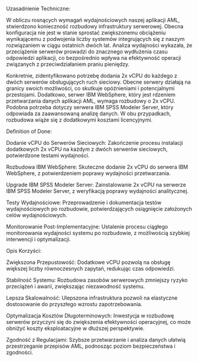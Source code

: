 
Uzasadnienie Techniczne:

W obliczu rosnących wymagań wydajnościowych naszej aplikacji AML, stwierdzono konieczność rozbudowy infrastruktury serwerowej. Obecna konfiguracja nie jest w stanie sprostać zwiększonemu obciążeniu wynikającemu z podwojenia liczby systemów integrujących się z naszym rozwiązaniem w ciągu ostatnich dwóch lat. Analiza wydajności wykazała, że przeciążenie serwerów prowadzi do znacznego wydłużenia czasu odpowiedzi aplikacji, co bezpośrednio wpływa na efektywność operacji związanych z przeciwdziałaniem praniu pieniędzy.

Konkretnie, zidentyfikowano potrzebę dodania 2x vCPU do każdego z dwóch serwerów obsługujących ruch sieciowy. Obecne serwery działają na granicy swoich możliwości, co skutkuje opóźnieniami i potencjalnymi przestojami. Dodatkowo, serwer IBM WebSphere, który jest rdzeniem przetwarzania danych aplikacji AML, wymaga rozbudowy o 2x vCPU. Podobna potrzeba dotyczy serwera IBM SPSS Modeler Server, który odpowiada za zaawansowaną analizę danych. W obu przypadkach, rozbudowa wiąże się z dodatkowymi kosztami licencyjnymi.

Definition of Done:

Dodanie vCPU do Serwerów Sieciowych: Zakończenie procesu instalacji dodatkowych 2x vCPU na każdym z dwóch serwerów sieciowych, potwierdzone testami wydajności.

Rozbudowa IBM WebSphere: Skuteczne dodanie 2x vCPU do serwera IBM WebSphere, z potwierdzeniem poprawy wydajności przetwarzania.

Upgrade IBM SPSS Modeler Server: Zainstalowanie 2x vCPU na serwerze IBM SPSS Modeler Server, z weryfikacją poprawy wydajności analitycznej.

Testy Wydajnościowe: Przeprowadzenie i dokumentacja testów wydajnościowych po rozbudowie, potwierdzających osiągnięcie założonych celów wydajnościowych.

Monitorowanie Post-Implementacyjne: Ustalenie procesu ciągłego monitorowania wydajności systemu po rozbudowie, z możliwością szybkiej interwencji i optymalizacji.

Opis Korzyści:

Zwiększona Przepustowość: Dodatkowe vCPU pozwolą na obsługę większej liczby równoczesnych zapytań, redukując czas odpowiedzi.

Stabilność Systemu: Rozbudowa zasobów serwerowych zmniejszy ryzyko przeciążeń i awarii, zwiększając niezawodność systemu.

Lepsza Skalowalność: Ulepszona infrastruktura pozwoli na elastyczne dostosowanie do przyszłego wzrostu zapotrzebowania.

Optymalizacja Kosztów Długoterminowych: Inwestycja w rozbudowę serwerów przyczyni się do zwiększenia efektywności operacyjnej, co może obniżyć koszty eksploatacyjne w dłuższej perspektywie.

Zgodność z Regulacjami: Szybsze przetwarzanie i analiza danych ułatwią przestrzeganie przepisów AML, podnosząc poziom bezpieczeństwa i zgodności.
